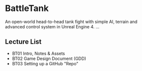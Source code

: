 # BattleTank
An open-world head-to-head tank fight with simple AI, terrain and advanced control system in Unreal Engine 4.
...
## Lecture List
* BT01 Intro, Notes & Assets
* BT02 Game Design Document (GDD)
* BT03 Setting up a GitHub "Repo"
